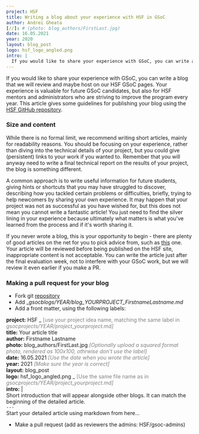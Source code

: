 ```yaml
---
project: HSF
title: Writing a blog about your experience with HSF in GSoC
author: Andrei Gheata
[//]: # (photo: blog_authors/FirstLast.jpg)
date: 16.05.2021
year: 2020
layout: blog_post
logo: hsf_logo_angled.png
intro: |
  If you would like to share your experience with GSoC, you can write a blog that we will review and maybe host on our HSF GSoC pages. Your experience is valuable for future GSoC candidates, but also for HSF mentors and administrators who are striving to improve the program every year. This article gives some guidelines for publishing your blog using the [HSF GitHub repository](https://github.com/HSF/hsf.github.io).
---
```


If you would like to share your experience with GSoC, you can write a blog that we will review and maybe host on our HSF GSoC pages. Your experience is valuable for future GSoC candidates, but also for HSF mentors and administrators who are striving to improve the program every year. This article gives some guidelines for publishing your blog using the [HSF GitHub repository](https://github.com/HSF/hsf.github.io).

### Size and content

While there is no formal limit, we recommend writing short articles, mainly for readability reasons. You should be focusing on your experience, rather than diving into the technical details of your project, but you could give (persistent) links to your work if you wanted to. Remember that you will anyway need to write a final technical report on the results of your project, the blog is something different. 

A common approach is to write useful information for future students, giving hints or shortcuts that you may have struggled to discover, describing how you tackled certain problems or difficulties, briefly, trying to help newcomers by sharing your own experience. It may happen that your project was not as successful as you have wished for, but this does not mean you cannot write a fantastic article! You just need to find the silver lining in your experience because ultimately what matters is what you've learned from the process and if it's worth sharing it. 

If you never wrote a blog, this is your opportunity to begin - there are plenty of good articles on the net for you to pick advice from, such as [this](https://smartblogger.com/how-to-write-a-blog-post/) one. Your article will be reviewed before being published on the HSF site, inappropriate content is not acceptable. You can write the article just after the final evaluation week, not to interfere with your GSoC work, but we will review it even earlier if you make a PR.

### Making a pull request for your blog

 * Fork git [repository](https://github.com/HEP-SF/hep-sf.github.io)
 * Add __gsocblogs/YEAR/blog_YOURPROJECT_FirstnameLastname.md_
 * Add a front matter, using the following labels:

**project:** HSF _<span style="color:grey"> [use your project idea name, matching the same label in _gsocprojects/YEAR/project_yourproject.md]</span>_<br/>
**title:** Your article title<br/>
**author:** Firstname Lastname<br/>
**photo:** blog_authors/FirstLast.jpg _<span style="color:grey"> [Optionally upload a squared format photo, rendered as 100x100, othrwise don't use the label]</span>_<br/>
**date:** 16.05.2021 _<span style="color:grey"> [Use the date when you wrote the article]</span>_<br/>
**year:** 2021 _<span style="color:grey"> [Make sure the year is correct]</span>_<br/>
**layout:** blog_post<br/>
**logo:** hsf_logo_angled.png _<span style="color:grey"> [Use the same file name as in _gsocprojects/YEAR/project_yourproject.md]</span>_<br/>
**intro:** |<br/>
Short introduction that will appear alongside other blogs. It can match the beginning of the detailed article.<br/>
`---`<br/>
Start your detailed article using markdown from here...

 * Make a pull request (add as reviewers the admins: HSF/gsoc-admins)





